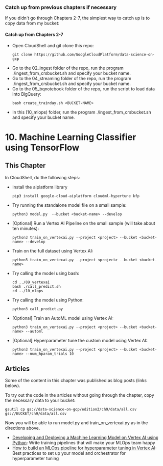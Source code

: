 ### Catch up from previous chapters if necessary
If you didn't go through Chapters 2-7, the simplest way to catch up is to copy data from my bucket:

#### Catch up from Chapters 2-7
* Open CloudShell and git clone this repo:
    ```
    git clone https://github.com/GoogleCloudPlatform/data-science-on-gcp
    ```
* Go to the 02_ingest folder of the repo, run the program ./ingest_from_crsbucket.sh and specify your bucket name.
* Go to the 04_streaming folder of the repo, run the program ./ingest_from_crsbucket.sh and specify your bucket name.
* Go to the 05_bqnotebook folder of the repo, run the script to load data into BigQuery:
	```
	bash create_trainday.sh <BUCKET-NAME>
	```
* In this (10_mlops) folder, run the program ./ingest_from_crsbucket.sh and specify your bucket name.

# 10. Machine Learning Classifier using TensorFlow
## This Chapter

In CloudShell, do the following steps:

* Install the aiplatform library
    ```
    pip3 install google-cloud-aiplatform cloudml-hypertune kfp
    ```
* Try running the standalone model file on a small sample:
    ```
    python3 model.py  --bucket <bucket-name> --develop
    ```
* [Optional] Run a Vertex AI Pipeline on the small sample (will take about ten minutes):
    ```
    python3 train_on_vertexai.py --project <project> --bucket <bucket-name> --develop
    ```
* Train on the full dataset using Vertex AI:
    ```
    python3 train_on_vertexai.py --project <project> --bucket <bucket-name>
    ```
* Try calling the model using bash:
    ```
    cd ../09_vertexai
    bash ./call_predict.sh
    cd ../10_mlops
    ```
* Try calling the model using Python:
    ```
    python3 call_predict.py
    ```
* [Optional] Train an AutoML model using Vertex AI:
    ```
    python3 train_on_vertexai.py --project <project> --bucket <bucket-name> --automl
    ```
* [Optional] Hyperparameter tune the custom model using Vertex AI:
    ```
    python3 train_on_vertexai.py --project <project> --bucket <bucket-name> --num_hparam_trials 10
    ```


## Articles
Some of the content in this chapter was published as blog posts (links below).

To try out the code in the articles without going through the chapter, copy the necessary data to your bucket:
  ```
  gsutil cp gs://data-science-on-gcp/edition2/ch9/data/all.csv gs://BUCKET/ch9/data/all.csv
```

Now you will be able to run model.py and train_on_vertexai.py as in the directions above.

* [Developing and Deploying a Machine Learning Model on Vertex AI using Python](https://medium.com/@lakshmanok/developing-and-deploying-a-machine-learning-model-on-vertex-ai-using-python-865b535814f8): Write training pipelines that will make your MLOps team happy
* [How to build an MLOps pipeline for hyperparameter tuning in Vertex AI](https://lakshmanok.medium.com/how-to-build-an-mlops-pipeline-for-hyperparameter-tuning-in-vertex-ai-45cc2faf4ff5):
Best practices to set up your model and orchestrator for hyperparameter tuning


